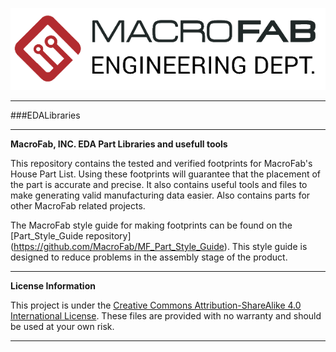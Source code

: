 ![MF_ED_Logo](MacroFab_ED_600px.png)
***
###EDALibraries
***
**MacroFab, INC. EDA Part Libraries and usefull tools**

This repository contains the tested and verified footprints for MacroFab's House Part List. Using these footprints will guarantee that the placement of the part is accurate and precise. It also contains useful tools and files to make generating valid manufacturing data easier. Also contains parts for other MacroFab related projects.

The MacroFab style guide for making footprints can be found on the [Part_Style_Guide repository] (https://github.com/MacroFab/MF_Part_Style_Guide). This style guide is designed to reduce problems in the assembly stage of the product.  

***
**License Information**

This project is under the [Creative Commons Attribution-ShareAlike 4.0 International License](LICENSE.md). These files are provided with no warranty and should be used at your own risk. 

***
